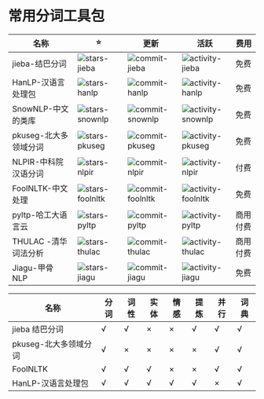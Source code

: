 # 常用分词工具包

| 名称                  | ⭐                                | 更新                                | 活跃                                    | 费用     |
| --------------------- | --------------------------------- | ----------------------------------- | --------------------------------------- | -------- |
| jieba-结巴分词        | ![stars-jieba][stars-jieba]       | ![commit-jieba][commit-jieba]       | ![activity-jieba][activity-jieba]       | 免费     |
| HanLP-汉语言处理包    | ![stars-hanlp][stars-hanlp]       | ![commit-hanlp][commit-hanlp]       | ![activity-hanlp][activity-hanlp]       | 免费     |
| SnowNLP-中文的类库    | ![stars-snownlp][stars-snownlp]   | ![commit-snownlp][commit-snownlp]   | ![activity-snownlp][activity-snownlp]   | 免费     |
| pkuseg-北大多领域分词 | ![stars-pkuseg][stars-pkuseg]     | ![commit-pkuseg][commit-pkuseg]     | ![activity-pkuseg][activity-pkuseg]     | 免费     |
| NLPIR-中科院汉语分词  | ![stars-nlpir][stars-nlpir]       | ![commit-nlpir][commit-nlpir]       | ![activity-nlpir][activity-nlpir]       | 付费     |
| FoolNLTK-中文处理     | ![stars-foolnltk][stars-foolnltk] | ![commit-foolnltk][commit-foolnltk] | ![activity-foolnltk][activity-foolnltk] | 免费     |
| pyltp-哈工大语言云    | ![stars-pyltp][stars-pyltp]       | ![commit-pyltp][commit-pyltp]       | ![activity-pyltp][activity-pyltp]       | 商用付费 |
| THULAC -清华词法分析  | ![stars-thulac][stars-thulac]     | ![commit-thulac][commit-thulac]     | ![activity-thulac][activity-thulac]     | 商用付费 |
| Jiagu-甲骨 NLP        | ![stars-jiagu][stars-jiagu]       | ![commit-jiagu][commit-jiagu]       | ![activity-jiagu][activity-jiagu]       | 免费     |

[stars-jieba]: https://img.shields.io/github/stars/fxsjy/jieba.svg?style=social
[stars-hanlp]: https://img.shields.io/github/stars/hankcs/HanLP.svg?style=social
[stars-snownlp]: https://img.shields.io/github/stars/isnowfy/snownlp.svg?style=social
[stars-foolnltk]: https://img.shields.io/github/stars/rockyzhengwu/FoolNLTK.svg?style=social
[stars-jiagu]: https://img.shields.io/github/stars/ownthink/Jiagu.svg?style=social
[stars-pyltp]: https://img.shields.io/github/stars/HIT-SCIR/pyltp.svg?style=social
[stars-thulac]: https://img.shields.io/github/stars/thunlp/THULAC.svg?style=social
[stars-nlpir]: https://img.shields.io/github/stars/NLPIR-team/NLPIR.svg?style=social
[stars-pkuseg]: https://img.shields.io/github/stars/lancopku/pkuseg-python.svg?style=social
[commit-jieba]: https://img.shields.io/github/last-commit/fxsjy/jieba.svg?label=%E6%9B%B4%E6%96%B0&style=social
[commit-hanlp]: https://img.shields.io/github/last-commit/hankcs/HanLP.svg?style=social&label=%E6%9B%B4%E6%96%B0
[commit-snownlp]: https://img.shields.io/github/last-commit/isnowfy/snownlp.svg?style=social&label=%E6%9B%B4%E6%96%B0
[commit-foolnltk]: https://img.shields.io/github/last-commit/rockyzhengwu/FoolNLTK.svg?style=social&label=%E6%9B%B4%E6%96%B0
[commit-jiagu]: https://img.shields.io/github/last-commit/ownthink/Jiagu.svg?style=social&label=%E6%9B%B4%E6%96%B0
[commit-pyltp]: https://img.shields.io/github/last-commit/HIT-SCIR/pyltp.svg?style=social&label=%E6%9B%B4%E6%96%B0
[commit-thulac]: https://img.shields.io/github/last-commit/thunlp/THULAC.svg?style=social&label=%E6%9B%B4%E6%96%B0
[commit-nlpir]: https://img.shields.io/github/last-commit/NLPIR-team/NLPIR.svg?style=social&label=%E6%9B%B4%E6%96%B0
[commit-pkuseg]: https://img.shields.io/github/last-commit/lancopku/pkuseg-python.svg?style=social&label=%E6%9B%B4%E6%96%B0
[activity-jieba]: https://img.shields.io/github/commit-activity/m/fxsjy/jieba.svg?label=%E6%B4%BB%E8%B7%83&style=social
[activity-hanlp]: https://img.shields.io/github/commit-activity/m/hankcs/hanlp.svg?label=%E6%B4%BB%E8%B7%83&style=social
[activity-snownlp]: https://img.shields.io/github/commit-activity/m/isnowfy/snownlp.svg?label=%E6%B4%BB%E8%B7%83&style=social
[activity-foolnltk]: https://img.shields.io/github/commit-activity/m/rockyzhengwu/foolnltk.svg?label=%E6%B4%BB%E8%B7%83&style=social
[activity-jiagu]: https://img.shields.io/github/commit-activity/m/ownthink/jiagu.svg?label=%E6%B4%BB%E8%B7%83&style=social
[activity-pyltp]: https://img.shields.io/github/commit-activity/m/HIT-SCIR/pyltp.svg?label=%E6%B4%BB%E8%B7%83&style=social
[activity-thulac]: https://img.shields.io/github/commit-activity/m/thunlp/thulac.svg?label=%E6%B4%BB%E8%B7%83&style=social
[activity-nlpir]: https://img.shields.io/github/commit-activity/m/NLPIR-team/nlpir.svg?label=%E6%B4%BB%E8%B7%83&style=social
[activity-pkuseg]: https://img.shields.io/github/commit-activity/m/lancopku/pkuseg-python.svg?label=%E6%B4%BB%E8%B7%83&style=social

| 名称                  | 分词 | 词性 | 实体 | 情感 | 提炼 | 并行 | 词典 |
| --------------------- | ---- | ---- | ---- | ---- | ---- | ---- | ---- |
| jieba 结巴分词        | √    | √    | ×    | ×    | √    | √    | √    |
| pkuseg-北大多领域分词 | √    | ×    | ×    | ×    | ×    | √    | √    |
| FoolNLTK              | √    | √    | √    | ×    | ×    | √    | √    |
| HanLP-汉语言处理包    | √    | √    | √    | √    | √    | ×    | √    |
